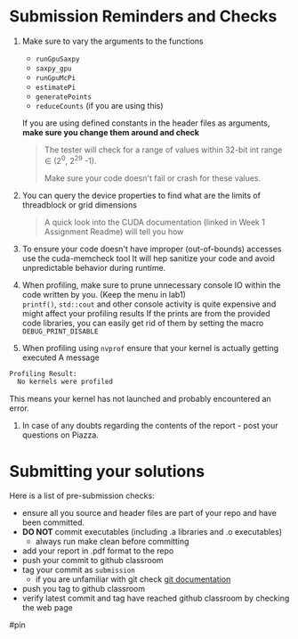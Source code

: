 # Submission Reminders and Checks

1. Make sure to vary the arguments to the functions 
    - `runGpuSaxpy`
    - `saxpy_gpu`
    - `runGpuMcPi`
    - `estimatePi`
    - `generatePoints`
    - `reduceCounts` (if you are using this)
    
    If you are using defined constants in the header files as arguments, **make sure you change them around and check**

    > The tester will check for a range of values within 
    > 32-bit int range &in; (2<sup>0</sup>, 2<sup>29</sup> -1).
    > 
    > Make sure your code doesn't fail or crash for these values.

1. You can query the device properties to find what are the limits of threadblock or grid dimensions
    > A quick look into the CUDA documentation (linked in Week 1 Assignment Readme) will tell you how

1. To ensure your code doesn't have improper (out-of-bounds) accesses use the cuda-memcheck tool
It will hep sanitize your code and avoid unpredictable behavior during runtime.

1. When profiling, make sure to prune unnecessary console IO within the code written by you. (Keep the menu in lab1)  
`printf()`, `std::cout` and other console activity is quite expensive and might affect your profiling results
If the prints are from the provided code libraries, you can easily get rid of them by setting the macro `DEBUG_PRINT_DISABLE`

1. When profiling using `nvprof` ensure that your kernel is actually getting executed
A message 
```bash
Profiling Result:
  No kernels were profiled
```
This means your kernel has not launched and probably encountered an error.

1. In case of any doubts regarding the contents of the report - post your questions on Piazza.

# Submitting your solutions

Here is a list of pre-submission checks:
- ensure all you source and header files are part of your repo and have been committed.
- **DO NOT** commit executables (including .a libraries and .o executables)
    - always run make clean before committing
- add your report in .pdf format to the repo
- push your commit to github classroom
- tag your commit as `submission`
    - if you are unfamiliar with git check [git documentation](https://git-scm.com/book/en/v2/Git-Basics-Tagging)
- push you tag to github classroom
- verify latest commit and tag have reached github classroom by checking the web page

#pin